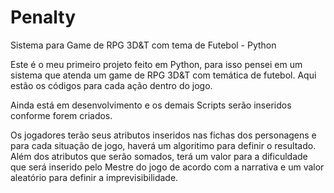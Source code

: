 # Penalty
Sistema para Game de RPG 3D&amp;T com tema de Futebol - Python

Este é o meu primeiro projeto feito em Python, para isso pensei em um sistema que atenda um game de RPG 3D&T com temática de futebol. Aqui estão os códigos para cada ação dentro do jogo.

Ainda está em desenvolvimento e os demais Scripts serão inseridos conforme forem criados.

Os jogadores terão seus atributos inseridos nas fichas dos personagens e para cada situação de jogo, haverá um algoritimo para definir o resultado. Além dos atributos que serão somados, terá um valor para a dificuldade que será inserido pelo Mestre do jogo de acordo com a narrativa e um valor aleatório para definir a imprevisibilidade.
